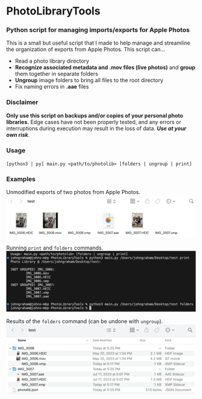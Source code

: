 # PhotoLibraryTools
### Python script for managing imports/exports for Apple Photos

This is a small but useful script that I made to help manage and streamline the organization of exports from Apple Photos. This script can...

* Read a photo library directory
* __Recognize associated metadata and .mov files (live photos)__ and __group__ them together in separate folders
* __Ungroup__ image folders to bring all files to the root directory
* Fix naming errors in __.aae__ files

### Disclaimer
__Only use this script on backups and/or copies of your personal photo libraries.__ Edge cases have not been properly tested, and any errors or interruptions during execution may result in the loss of data. ___Use at your own risk___.

### Usage
`[python3 | py] main.py <path/to/photolib> [folders | ungroup | print]`

### Examples

Unmodified exports of two photos from Apple Photos.
![Unmodified exports of two photos from Apple Photos.](assets/unmodified_exports.png)

Running `print` and `folders` commands.
![Running `print` and `folders` commands.](assets/print_and_folders.png)

Results of the `folders` command (can be undone with `ungroup`).
![Results of the `folders` command.](assets/results.png)
